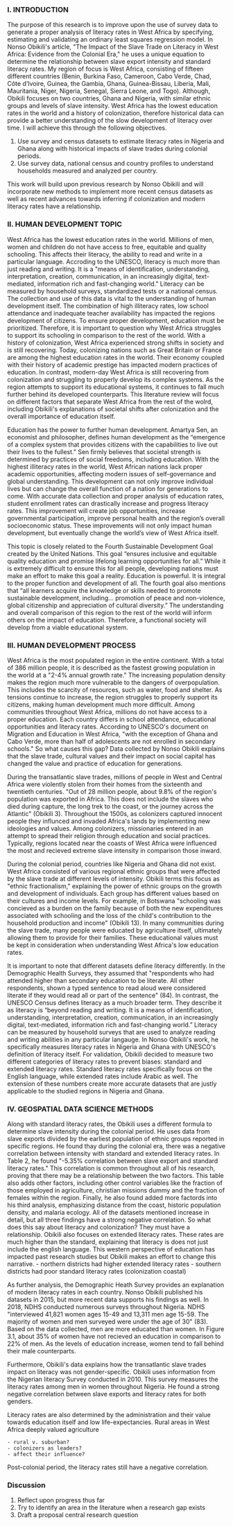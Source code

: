 

### I. INTRODUCTION

  The purpose of this research is to improve upon the use of survey data to generate a proper analysis of literacy rates in West Africa by specifying, estimating and validating an ordinary least squares regression model. In Nonso Obikili's article, "The Impact of the Slave Trade on Literacy in West Africa: Evidence from the Colonial Era," he uses a unique equation to determine the relationship between slave export intensity and standard literacy rates. My region of focus is West Africa, consisting of fifteen different countries (Benin, Burkina Faso, Cameroon, Cabo Verde, Chad, Côte d’Ivoire, Guinea, the Gambia, Ghana, Guinea-Bissau,  Liberia, Mali, Mauritania, Niger, Nigeria, Senegal, Sierra Leone, and Togo). Although, Obikili focuses on two countries, Ghana and Nigeria, with similar ethnic groups and levels of slave intensity. West Africa has the lowest education rates in the world and a history of colonization, therefore historical data can provide a better understanding of the slow development of literacy over time. I will achieve this through the following objectives. 
  
  1. Use survey and census datasets to estimate literacy rates in Nigeria and Ghana along with historical impacts of slave trades during colonial periods. 
  2. Use survey data, national census and country profiles to understand households measured and analyzed per country.

  This work will build upon previous research by Nonso Obikili and will incorporate new methods to implement more recent census datasets as well as recent advances towards inferring if colonization and modern literacy rates have a relationship. 


### II. HUMAN DEVELOPMENT TOPIC 
  West Africa has the lowest education rates in the world. Millions of men, women and children do not have access to free, equitable and quality schooling. This affects their literacy, the ability to read and write in a particular language. Accroding to the UNESCO, literacy is much more than just reading and writing. It is a "means of identification, understanding, interpretation, creation, communication, in an increasingly digital, text-mediated, information rich and fast-changing world." Literacy can be measured by household surveys, standardized tests or a national census. The collection and use of this data is vital to the understanding of human development itself. The combination of high illiteracy rates, low school attendance and inadequate teacher availability has impacted the regions development of citizens. To ensure proper development, education must be prioritized. Therefore, it is important to question why West Africa struggles to support its schooling in comparison to the rest of the world. With a history of colonization, West Africa experienced strong shifts in society and is still recovering. Today, colonizing nations such as Great Britain or France are among the highest education rates in the world. Their economy coupled with their history of academic prestige has impacted modern practices of education. In contrast, modern-day West Africa is still recovering from colonization and struggling to properly develop its complex systems. As the region attempts to support its educational systems, it continues to fall much further behind its developed counterparts. This literature review will focus on different factors that separate West Africa from the rest of the wolrd, including Obikili's explanations of societal shifts after colonization and the overall importance of education itself. 
  
  Education has the power to further human development. Amartya Sen, an economist and philosopher, defines human development as the “emergence of a complex system that provides citizens with the capabilities to live out their lives to the fullest.” Sen firmly believes that societal strength is determined by practices of social freedoms, including education. With the highest illiteracy rates in the world, West African nations lack proper academic opportunities, affecting modern issues of self-governance and global understanding. This development can not only improve individual lives but can change the overall function of a nation for generations to come. With accurate data collection and proper analysis of education rates, student enrollment rates can drastically increase and progress literacy rates. This improvement will create job opportunities, increase governmental participation, improve personal health and the region’s overall socioeconomic status. These improvements will not only impact human development, but eventually change the world’s view of West Africa itself. 
	
  This topic is closely related to the Fourth Sustainable Development Goal created by the United Nations. This goal “ensures inclusive and equitable quality education and promise lifelong learning opportunities for all.” While it is extremely difficult to ensure this for all people, developing nations must make an effort to make this goal a reality. Education is powerful. It is integral to the proper function and development of all. The fourth goal also mentions that “all learners acquire the knowledge or skills needed to promote sustainable development, including… promotion of peace and non-violence, global citizenship and appreciation of cultural diversity.”  The understanding and overall comparison of this region to the rest of the world will inform others on the impact of education. Therefore, a functional society will develop from a viable educational system. 
 
### III. HUMAN DEVELOPMENT PROCESS 
  
  West Africa is the most populated region in the entire continent. With a total of 386 million people, it is described as the fastest growing population in the world at a "2-4% annual growth rate." The increasing population density makes the region much more vulnerable to the dangers of overpopulation. This includes the scarcity of resources, such as water, food and shelter. As tensions continue to increase, the region struggles to properly support its citizens, making human development much more difficult. Among communities throughout West Africa, millions do not have access to a proper education. Each country differs in school attendance, educational opportunities and literacy rates. According to UNESCO's document on Migration and Education in West Africa, "with the exception of Ghana and Cabo Verde, more than half of adolescents are not enrolled in secondary schools." So what causes this gap? Data collected by Nonso Obikili explains that the slave trade, cultural values and their impact on social capital has changed the value and practice of education for generations. 
   
   During the transatlantic slave trades, millions of people in West and Central Africa were violently stolen from their homes from the sixteenth and twentieth centuries. "Out of 28 million people, about 9.8% of the region's population was exported in Africa. This does not include the slaves who died during capture, the long trek to the coast, or the journey across the Atlantic" (Obikili 3). Throughout the 1500s, as colonizers captured innocent people they influnced and invaded Africa's lands by implementing new ideologies and values. Among colonizers, missionaries entered in an attempt to spread their religion through education and social practices. Typically, regions located near the coasts of West Africa were influenced the most and recieved extreme slave intensity in comparison those inward. 
   
  During the colonial period, countries like Nigeria and Ghana did not exist. West Africa consisted of various regional ethnic groups that were affected by the slave trade at different levels of intensity. Obikili terms this focus as "ethnic fractionalism," explaining the power of ethnic groups on the growth and development of individuals. Each group has different values based on their cultures and income levels. For example, in Botswana "schooling was concieved as a burden on the family because of both the new expenditures associated with schooling and the loss of the child's contribution to the household production and income" (Obikili 13). In many communities during the slave trade, many people were educated by agriculture itself, ultimately allowing them to provide for their families. These educational values must be kept in consideration when understanding West Africa's low education rates. 
   
   It is important to note that different datasets define literacy differently. In the Demographic Health Surveys, they assumed that "respondents who had attended higher than secondary education to be literate. All other respondents, shown a typed sentence to read aloud were considered literate if they would read all or part of the sentence" (84). In contrast, the UNESCO Census defines literacy as a much broader term. They describe it as literacy is “beyond reading and writing. It is a means of identification, understanding, interpretation, creation, communication, in an increasingly digital, text-mediated, information rich and fast-changing world.” Literacy can be measured by household surveys that are used to analyze reading and writing abilities in any particular langauge. In Nonso Obikili's work, he specifically measures literacy rates in Nigeria and Ghana with UNESCO's definition of literacy itself. For validation, Obikili decided to measure two different categories of literacy rates to prevent biases: standard and extended literacy rates. Standard literacy rates specifically focus on the English language, while extended rates include Arabic as well. The extension of these numbers create more accurate datasets that are justly applicable to the studied regions in Nigeria and Ghana.


### IV. GEOSPATIAL DATA SCIENCE METHODS 

Along with standard literacy rates, the Obikili uses a different formula to determine slave intensity during the colonial period. He uses data from slave exports divided by the earliest population of ethnic groups reported in specific regions. He found thay during the colonial era, there was a negative correlation between intensity with standard and extended literacy rates. In Table 2, he found "-5.35% correlation between slave export and standard literacy rates." This correlation is common throughout all of his research, proving that there may be a relationship between the two factors. This table also adds other factors, including other control variables like the fraction of those employed in agriculture, christian missions dummy and the fraction of females within the region. Finally, he also found added more factords into his third analysis, emphasizing distance from the coast, historic population density, and malaria ecology. All of the datasets mentioned increase in detail, but all three findings have a strong negative correlation. So what does this say about literacy and colonization? They must have a relationship. Obikili also focuses on extended literacy rates. These rates are much higher than the standard, explaining that literacy is does not just include the english language. This western perspective of education has impacted past research studies but Obikili makes an effort to change this narrative. 
	- northern districts had higher extended literacy rates 
	- southern districts had poor standard literacy rates (colonization coastal) 

As further analysis, the Demographic Heath Survey provides an explanation of modern literacy rates in each country. Nonso Obikili published his datasets in 2015, but more recent data supports his findings as well. In 2018, NDHS conducted numerous surveys throughout Nigeria. NDHS "interviewed 41,821 women ages 15-49 and 13,311 men age 15-59. The majority of women and men surveyed were under the age of 30" (83). Based on the data collected, men are more educated than women. In Figure 3.1, about 35% of women have not recieved an education in comparison to 22% of men. As the levels of education increase, women tend to fall behind their male counterparts. 

Furthermore, Obikili's data explains how the transatlantic slave trades impact on literacy was not gender-specific. Obikili uses information from the Nigerian literacy Survey conducted in 2010. This survey measures the literacy rates among men in women throughout Nigeria. He found a strong negative correlation between slave exports and literacy rates for both genders. 
 
Literacy rates are also determined by the administration and their value towards education itself and low life-expectancies. Rural areas in West Africa deeply valued agriculture 


	- rural v. suburban? 
	- colonizers as leaders? 
	- affect their influence? 

Post-colonial period, the literacy rates still have a negative correlation. 

			
### Discussion 
1. Reflect upon progress thus far 
2. Try to identify an area in the literature when a research gap exists 
3. Draft a proposal central research question
  
  
  
  
  
  
  
  
  
  
  
  
  
